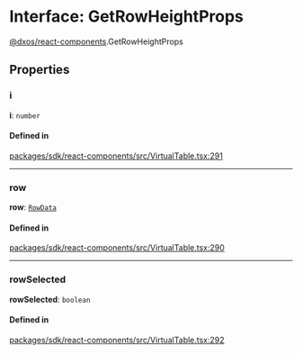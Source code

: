 # Interface: GetRowHeightProps

[@dxos/react-components](../modules/dxos_react_components.md).GetRowHeightProps

## Properties

### i

 **i**: `number`

#### Defined in

[packages/sdk/react-components/src/VirtualTable.tsx:291](https://github.com/dxos/dxos/blob/db8188dae/packages/sdk/react-components/src/VirtualTable.tsx#L291)

___

### row

 **row**: [`RowData`](../types/dxos_react_components.RowData.md)

#### Defined in

[packages/sdk/react-components/src/VirtualTable.tsx:290](https://github.com/dxos/dxos/blob/db8188dae/packages/sdk/react-components/src/VirtualTable.tsx#L290)

___

### rowSelected

 **rowSelected**: `boolean`

#### Defined in

[packages/sdk/react-components/src/VirtualTable.tsx:292](https://github.com/dxos/dxos/blob/db8188dae/packages/sdk/react-components/src/VirtualTable.tsx#L292)
